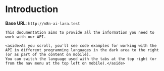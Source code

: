 # Introduction



<aside>
    <strong>Base URL</strong>: <code>http://n8n-ai-lara.test</code>
</aside>

    This documentation aims to provide all the information you need to work with our API.

    <aside>As you scroll, you'll see code examples for working with the API in different programming languages in the dark area to the right (or as part of the content on mobile).
    You can switch the language used with the tabs at the top right (or from the nav menu at the top left on mobile).</aside>

